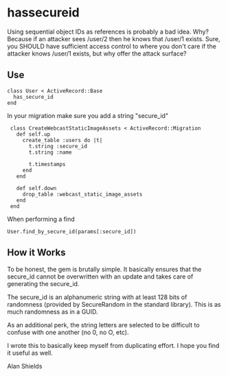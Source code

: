hassecureid
===========

Using sequential object IDs as references is probably a bad idea. Why? Because if an attacker sees /user/2 then he knows that /user/1 exists.
Sure, you SHOULD have sufficient access control to where you don't care if the attacker knows /user/1 exists, but why offer the attack surface?

Use
---

    class User < ActiveRecord::Base
      has_secure_id
    end

In your migration make sure you add a string "secure_id"

     class CreateWebcastStaticImageAssets < ActiveRecord::Migration
       def self.up
         create_table :users do |t|
           t.string :secure_id
           t.string :name

           t.timestamps
         end
       end

       def self.down
         drop_table :webcast_static_image_assets
       end
     end


When performing a find

    User.find_by_secure_id(params[:secure_id])

How it Works
------------

To be honest, the gem is brutally simple. It basically ensures that the secure_id cannot be overwritten with an update
and takes care of generating the secure_id.

The secure_id is an alphanumeric string with at least 128 bits of randomness (provided by SecureRandom in the standard library).
This is as much randomness as in a GUID.

As an additional perk, the string letters are selected to be difficult to confuse with one another (no 0, no O, etc).

I wrote this to basically keep myself from duplicating effort. I hope you find it useful as well.

Alan Shields
